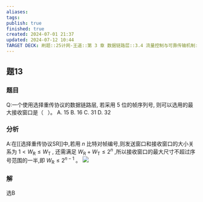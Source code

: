 ```yaml
---
aliases: 
tags: 
publish: true
finished: true
created: 2024-07-01 21:37
updated: 2024-07-12 10:44
TARGET DECK: 刷题::25计网-王道::第 3 章 数据链路层::3.4 流量控制与可靠传输机制::题13
---
```


## 题13
### 题目
Q:一个使用选择重传协议的数据链路层, 若采用 5 位的帧序列号, 则可以选用的最大接收窗口是（ $\;$ ）。
A. 15 B. 16 C. 31 D. 32
### 分析
A:在[[选择重传协议SR]]中,若用 $n$ 比特对帧编号,则发送窗口和接收窗口的大小关系为 $1 < {W}_{\mathrm{R}} \leq  {W}_{\mathrm{T}}$ ,  还需满足 ${W}_{\mathrm{R}} + {W}_{\mathrm{T}} \leq  {2}^{n}$ ,所以接收窗口的最大尺寸不超过序号范围的一半,即 ${W}_{\mathrm{R}} \leq  {2}^{n - 1}$ 。
![](https://img.hwenyi.tech/202407121044620.webp)
### 解
选B
